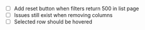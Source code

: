 - [ ] Add reset button when filters return 500 in list page
- [ ] Issues still exist when removing columns
- [ ] Selected row should be hovered
